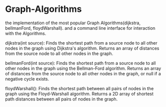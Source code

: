 # Graph-Algorithms

the implementation of the most popular Graph Algorithms(dijkstra, bellmanFord, floydWarshall).
and a command line interface for interaction with the Algorithms.

dijkstra(int source):
Finds the shortest path from a source node to all other nodes in the graph using Dijkstra's algorithm.
Returns an array of distances from the source node to all other nodes in the graph.

bellmanFord(int source):
Finds the shortest path from a source node to all other nodes in the graph using the Bellman-Ford algorithm.
Returns an array of distances from the source node to all other nodes in the graph, or null if a negative cycle exists.

floydWarshall():
Finds the shortest path between all pairs of nodes in the graph using the Floyd-Warshall algorithm.
Returns a 2D array of shortest path distances between all pairs of nodes in the graph.




